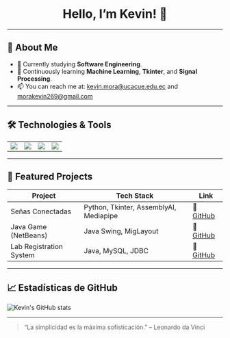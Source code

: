 <!-- Banner or initial emoji -->
<h1 align="center">Hello, I’m Kevin! 👋</h1>

---

## 🚀 About Me
- 🔭 Currently studying **Software Engineering**.
- 🌱 Continuously learning **Machine Learning**, **Tkinter**, and **Signal Processing**.
- 📫 You can reach me at: [kevin.mora@ucacue.edu.ec](mailto:kevin.mora@est.ucacue.edu.ec) and [morakevin269@gmail.com](morakevin269@gmail.com)

---

## 🛠️ Technologies & Tools
<table>
  <tr>
    <td><img src="https://img.shields.io/badge/Python-3776AB?style=for-the-badge&logo=python&logoColor=white"/></td>
    <td><img src="https://img.shields.io/badge/Java-007396?style=for-the-badge&logo=java&logoColor=white"/></td>
    <td><img src="https://img.shields.io/badge/Tkinter-FF6F00?style=for-the-badge&logo=python&logoColor=white"/></td>
    <td><img src="https://img.shields.io/badge/AssemblyAI-000000?style=for-the-badge&logo=assemblyai&logoColor=white"/></td>
  </tr>
</table>

---

## 📂 Featured Projects

| Project                          | Tech Stack                                   | Link                                          |
|----------------------------------|-----------------------------------------------|-----------------------------------------------|
| Señas Conectadas                 | Python, Tkinter, AssemblyAI, Mediapipe        | 🔗 [GitHub](https://github.com/KevinMora/senas)      |
| Java Game (NetBeans)             | Java Swing, MigLayout                         | 🔗 [GitHub](https://github.com/KevinMora/juego)     |
| Lab Registration System          | Java, MySQL, JDBC                              | 🔗 [GitHub](https://github.com/KevinMora/lab-registro) |


---

## 📈 Estadísticas de GitHub

![Kevin's GitHub stats](https://github-readme-stats.vercel.app/api?username=KevinMora&show_icons=true&theme=radical)

---

> “La simplicidad es la máxima sofisticación.” – Leonardo da Vinci
